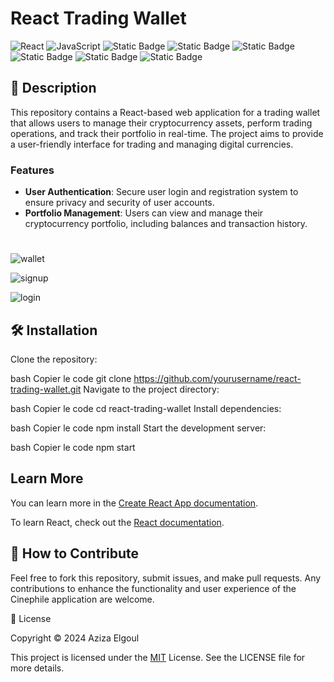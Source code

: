 
# React Trading Wallet

![React](https://img.shields.io/badge/React-Framework-blue) ![JavaScript](https://img.shields.io/badge/JavaScript-Language-yellow)
![Static Badge](https://img.shields.io/badge/v8.1-b?logo=npm&label=npm) ![Static Badge](https://img.shields.io/badge/v16.13-b?label=nodeJs)
![Static Badge](https://img.shields.io/badge/VsCode-c?color=blue) ![Static Badge](https://img.shields.io/badge/React%20-c?color=blue) ![Static Badge](https://img.shields.io/badge/Java-c?color=red) ![Static Badge](https://img.shields.io/badge/Firebase-c?logo=Firebase&color=gray)

## 📝 Description

This repository contains a React-based web application for a trading wallet that allows users to manage their cryptocurrency assets, perform trading operations, and track their portfolio in real-time. The project aims to provide a user-friendly interface for trading and managing digital currencies.

### Features

- **User Authentication**: Secure user login and registration system to ensure privacy and security of user accounts.
- **Portfolio Management**: Users can view and manage their cryptocurrency portfolio, including balances and transaction history.


#

![wallet](https://github.com/user-attachments/assets/89ba0b94-1bbb-4749-b94a-bbfe7e665d16) 

![signup](https://github.com/user-attachments/assets/fcc466fb-f3fd-4341-b1e2-741ad5f29447)

![login](https://github.com/user-attachments/assets/01daabf6-a1c1-4317-8408-93eb26e21fa7)

  
## 🛠 Installation
Clone the repository:

bash
Copier le code
git clone https://github.com/yourusername/react-trading-wallet.git
Navigate to the project directory:

bash
Copier le code
cd react-trading-wallet
Install dependencies:

bash
Copier le code
npm install
Start the development server:

bash
Copier le code
npm start


## Learn More

You can learn more in the [Create React App documentation](https://facebook.github.io/create-react-app/docs/getting-started).

To learn React, check out the [React documentation](https://reactjs.org/).



## 👏 How to Contribute

Feel free to fork this repository, submit issues, and make pull requests. Any contributions to enhance the functionality and user experience of the Cinephile application are welcome.

📄 License

Copyright © 2024 Aziza Elgoul

This project is licensed under the [MIT](https://opensource.org/license/mit) License. See the LICENSE file for more details.
